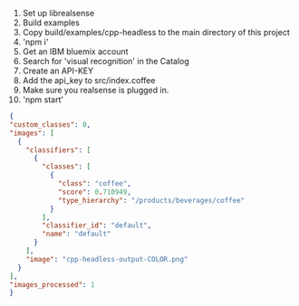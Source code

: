 1. Set up librealsense
2. Build examples
3. Copy build/examples/cpp-headless to the main directory of this project
4. 'npm i'
5. Get an IBM bluemix account
6. Search for 'visual recognition' in the Catalog
7. Create an API-KEY
8. Add the api_key to src/index.coffee
9. Make sure you realsense is plugged in.
10. 'npm start'

```json
{
"custom_classes": 0,
"images": [
  {
    "classifiers": [
      {
        "classes": [
          {
            "class": "coffee",
            "score": 0.710949,
            "type_hierarchy": "/products/beverages/coffee"
          }
        ],
        "classifier_id": "default",
        "name": "default"
      }
    ],
    "image": "cpp-headless-output-COLOR.png"
  }
],
"images_processed": 1
}
```
